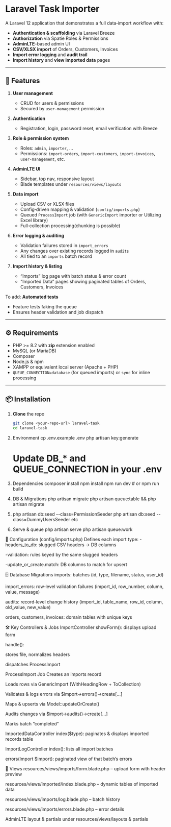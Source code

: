 # Laravel Task Importer

A Laravel 12 application that demonstrates a full data‐import workflow with:

- **Authentication & scaffolding** via Laravel Breeze  
- **Authorization** via Spatie Roles & Permissions  
- **AdminLTE**–based admin UI  
- **CSV/XLSX import** of Orders, Customers, Invoices  
- **Import error logging** and **audit trail**  
- **Import history** and **view imported data** pages  

---

## 🚀 Features

1. **User management**  
   - CRUD for users & permissions  
   - Secured by `user-management` permission  

2. **Authentication**  
   - Registration, login, password reset, email verification with Breeze  

3. **Role & permission system**  
   - Roles: `admin`, `importer`, ...  
   - Permissions: `import-orders`, `import-customers`, `import-invoices`, `user-management`, etc.  

4. **AdminLTE UI**  
   - Sidebar, top nav, responsive layout  
   - Blade templates under `resources/views/layouts`  

5. **Data import**  
   - Upload CSV or XLSX files  
   - Config‐driven mapping & validation (`config/imports.php`)  
   - Queued `ProcessImport` job (with `GenericImport` importer or Utilizing Excel library)  
   - Full‐collection processing(chunking is possible)  

6. **Error logging & auditing**  
   - Validation failures stored in `import_errors`  
   - Any changes over existing records logged in `audits`  
   - All tied to an `imports` batch record  

7. **Import history & listing**  
   - “Imports” log page with batch status & error count  
   - “Imported Data” pages showing paginated tables of Orders, Customers, Invoices  

To add: **Automated tests**  
   - Feature tests faking the queue  
   - Ensures header validation and job dispatch  

---

## ⚙️ Requirements

- PHP >= 8.2 with **zip** extension enabled  
- MySQL (or MariaDB)  
- Composer  
- Node.js & npm  
- XAMPP or equivalent local server (Apache + PHP)  
- `QUEUE_CONNECTION=database` (for queued imports) or `sync` for inline processing  

---

## 📦 Installation

1. **Clone** the repo  
   ```bash
   git clone <your-repo-url> laravel-task
   cd laravel-task

2. Environment
    cp .env.example .env
    php artisan key:generate
    # Update DB_* and QUEUE_CONNECTION in your .env

3. Dependencies
composer install
npm install
npm run dev   # or npm run build

4. DB & Migrations
php artisan migrate
php artisan queue:table && php artisan migrate

5. php artisan db:seed --class=PermissionSeeder
   php artisan db:seed --class=DummyUsersSeeder etc

6. Serve & queue
    php artisan serve
    php artisan queue:work

🔧 Configuration (config/imports.php)
Defines each import type:
-headers_to_db: slugged CSV headers → DB columns

-validation: rules keyed by the same slugged headers

-update_or_create.match: DB columns to match for upsert


🗄️ Database Migrations
imports: batches (id, type, filename, status, user_id)

import_errors: row‐level validation failures (import_id, row_number, column, value, message)

audits: record‐level change history (import_id, table_name, row_id, column, old_value, new_value)

orders, customers, invoices: domain tables with unique keys


🛠️ Key Controllers & Jobs
ImportController
showForm(): displays upload form

handle():

stores file, normalizes headers

dispatches ProcessImport

ProcessImport Job
Creates an imports record

Loads rows via GenericImport (WithHeadingRow + ToCollection)

Validates & logs errors via $import->errors()->create[...]

Maps & upserts via Model::updateOrCreate()

Audits changes via $import->audits()->create[...]

Marks batch “completed”

ImportedDataController
index($type): paginates & displays imported records table

ImportLogController
index(): lists all import batches

errors(Import $import): paginated view of that batch’s errors

🎨 Views
resources/views/imports/form.blade.php – upload form with header preview

resources/views/imported/index.blade.php – dynamic tables of imported data

resources/views/imports/log.blade.php – batch history

resources/views/imports/errors.blade.php – error details

AdminLTE layout & partials under resources/views/layouts & partials

